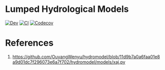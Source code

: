 # Lumped Hydrological Models

<!-- [![Stable](https://img.shields.io/badge/docs-stable-blue.svg)](https://jl-pkgs.github.io/LumpedHydroModels.jl/stable) -->
[![Dev](https://img.shields.io/badge/docs-dev-blue.svg)](https://jl-pkgs.github.io/LumpedHydroModels.jl/dev)
[![CI](https://github.com/jl-pkgs/LumpedHydroModels.jl/actions/workflows/CI.yml/badge.svg)](https://github.com/jl-pkgs/LumpedHydroModels.jl/actions/workflows/CI.yml)
[![Codecov](https://codecov.io/gh/jl-pkgs/LumpedHydroModels.jl/branch/master/graph/badge.svg)](https://app.codecov.io/gh/jl-pkgs/LumpedHydroModels.jl/tree/master)


# References

1. <https://github.com/OuyangWenyu/hydromodel/blob/11d9b7a0a6faa01e8a9d01dc7f296073e6a7f702/hydromodel/models/xaj.py>
